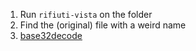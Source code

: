 1. Run `rifiuti-vista` on the folder
2. Find the (original) file with a weird name
3. [base32decode](https://cyberchef.org/#recipe=Remove_null_bytes()From_Base32('A-Z2-7%3D',false)&input=SU5LRU1XMlFJVkhGSVQyTkpGSEU2VTI1)

